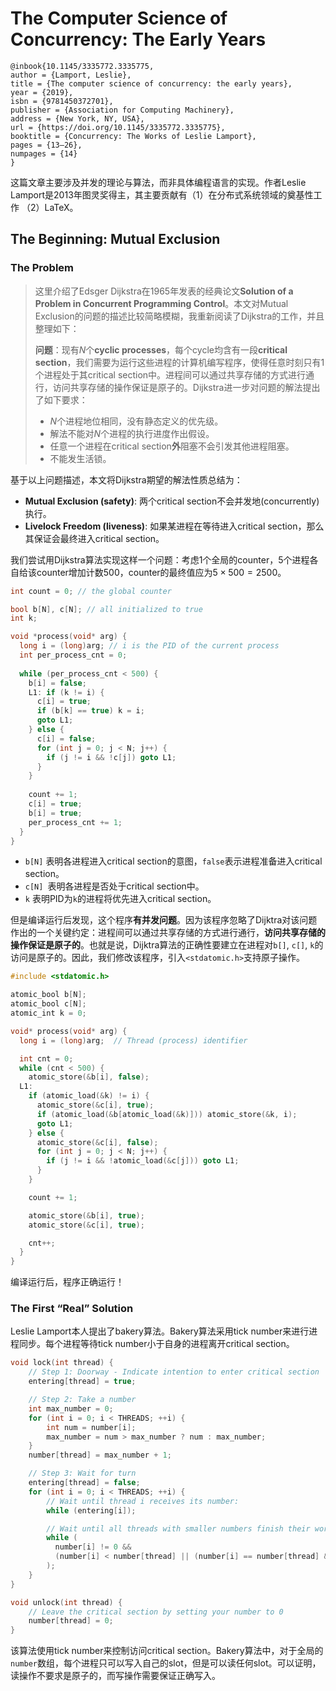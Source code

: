 # The Computer Science of Concurrency: The Early Years

```
@inbook{10.1145/3335772.3335775,
author = {Lamport, Leslie},
title = {The computer science of concurrency: the early years},
year = {2019},
isbn = {9781450372701},
publisher = {Association for Computing Machinery},
address = {New York, NY, USA},
url = {https://doi.org/10.1145/3335772.3335775},
booktitle = {Concurrency: The Works of Leslie Lamport},
pages = {13–26},
numpages = {14}
}
```

这篇文章主要涉及并发的理论与算法，而非具体编程语言的实现。作者Leslie Lamport是2013年图灵奖得主，其主要贡献有（1）在分布式系统领域的奠基性工作 （2）LaTeX。

## The Beginning: Mutual Exclusion

### The Problem

> 这里介绍了Edsger Dijkstra在1965年发表的经典论文**Solution of a Problem in Concurrent Programming Control**。本文对Mutual Exclusion的问题的描述比较简略模糊，我重新阅读了Dijkstra的工作，并且整理如下：
>
> **问题**：现有$N$个**cyclic processes**，每个cycle均含有一段**critical section**，我们需要为运行这些进程的计算机编写程序，使得任意时刻只有1个进程处于其critical section中。进程间可以通过共享存储的方式进行通行，访问共享存储的操作保证是原子的。Dijkstra进一步对问题的解法提出了如下要求：
>
> * $N$个进程地位相同，没有静态定义的优先级。
> * 解法不能对$N$个进程的执行进度作出假设。
> * 任意一个进程在critical section**外**阻塞不会引发其他进程阻塞。
> * 不能发生活锁。

基于以上问题描述，本文将Dijkstra期望的解法性质总结为：

* **Mutual Exclusion (safety)**: 两个critical section不会并发地(concurrently)执行。
* **Livelock Freedom (liveness)**: 如果某进程在等待进入critical section，那么其保证会最终进入critical section。

我们尝试用Dijkstra算法实现这样一个问题：考虑1个全局的counter，5个进程各自给该counter增加计数500，counter的最终值应为$5 \times 500 =2500$。

```c
int count = 0; // the global counter

bool b[N], c[N]; // all initialized to true
int k;

void *process(void* arg) {
  long i = (long)arg; // i is the PID of the current process
  int per_process_cnt = 0;
  
  while (per_process_cnt < 500) {
    b[i] = false;
    L1: if (k != i) {
      c[i] = true;
      if (b[k] == true) k = i;
      goto L1;
    } else {
      c[i] = false;
      for (int j = 0; j < N; j++) {
        if (j != i && !c[j]) goto L1;
      }
    }
    
    count += 1;
    c[i] = true;
    b[i] = true;
    per_process_cnt += 1;
  }
}
```

* `b[N]` 表明各进程进入critical section的意图，`false`表示进程准备进入critical section。
* `c[N] `表明各进程是否处于critical section中。
* `k` 表明PID为`k`的进程将优先进入critical section。

但是编译运行后发现，这个程序**有并发问题**。因为该程序忽略了Dijktra对该问题作出的一个关键约定：进程间可以通过共享存储的方式进行通行，**访问共享存储的操作保证是原子的**。也就是说，Dijktra算法的正确性要建立在进程对`b[]`, `c[]`, `k`的访问是原子的。因此，我们修改该程序，引入`<stdatomic.h>`支持原子操作。

```c
#include <stdatomic.h>

atomic_bool b[N];
atomic_bool c[N];
atomic_int k = 0;

void* process(void* arg) {
  long i = (long)arg;  // Thread (process) identifier

  int cnt = 0;
  while (cnt < 500) {
    atomic_store(&b[i], false);
  L1:
    if (atomic_load(&k) != i) {
      atomic_store(&c[i], true);
      if (atomic_load(&b[atomic_load(&k)])) atomic_store(&k, i);
      goto L1;
    } else {
      atomic_store(&c[i], false);
      for (int j = 0; j < N; j++) {
        if (j != i && !atomic_load(&c[j])) goto L1;
      }
    }

    count += 1;

    atomic_store(&b[i], true);
    atomic_store(&c[i], true);

    cnt++;
  }
}
```

编译运行后，程序正确运行！

### The First “Real” Solution

Leslie Lamport本人提出了bakery算法。Bakery算法采用tick number来进行进程同步。每个进程等待tick number小于自身的进程离开critical section。

```c
void lock(int thread) {
    // Step 1: Doorway - Indicate intention to enter critical section
    entering[thread] = true;

    // Step 2: Take a number
    int max_number = 0;
    for (int i = 0; i < THREADS; ++i) {
        int num = number[i];
        max_number = num > max_number ? num : max_number;
    }
    number[thread] = max_number + 1;

    // Step 3: Wait for turn
    entering[thread] = false;
    for (int i = 0; i < THREADS; ++i) {
        // Wait until thread i receives its number:
        while (entering[i]);

        // Wait until all threads with smaller numbers finish their work:
        while (
          number[i] != 0 && 
          (number[i] < number[thread] || (number[i] == number[thread] && i < thread))
        );
    }
}

void unlock(int thread) {
    // Leave the critical section by setting your number to 0
    number[thread] = 0;
}
```

该算法使用tick number来控制访问critical section。Bakery算法中，对于全局的`number`数组，每个进程只可以写入自己的slot，但是可以读任何slot。可以证明，读操作不要求是原子的，而写操作需要保证正确写入。